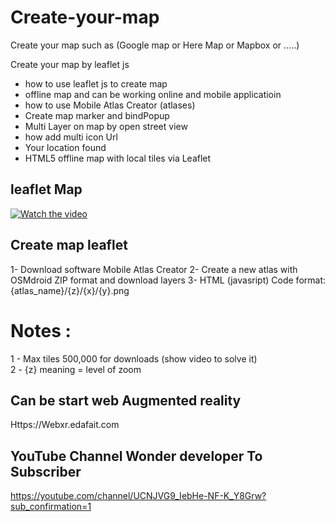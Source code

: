 # Create-your-map
Create your map  such as (Google map or Here Map or Mapbox or .....)


Create your map by leaflet js 
 - how to use leaflet js to create map 
- offline map and can be working online and mobile applicatioin
- how to use Mobile Atlas Creator (atlases)
- Create map marker and bindPopup 
- Multi Layer on map by open street view 
- how add multi icon Url
- Your location found 
- HTML5 offline map with local tiles via Leaflet

## leaflet Map


[![Watch the video](https://img.youtube.com/vi/oP4bCLtXIeY/0.jpg)](https://youtu.be/oP4bCLtXIeY)

## Create map leaflet

1- Download software Mobile Atlas Creator
2- Create a new atlas with OSMdroid ZIP format and download layers 
3- HTML (javasript) Code format: {atlas_name}/{z}/{x}/{y}.png 
# Notes : 
1 - Max tiles 500,000 for downloads  (show video to solve it)   
2 - {z}  meaning = level of zoom

## Can be start web Augmented reality

Https://Webxr.edafait.com

## YouTube Channel Wonder developer To Subscriber 
https://youtube.com/channel/UCNJVG9_IebHe-NF-K_Y8Grw?sub_confirmation=1

